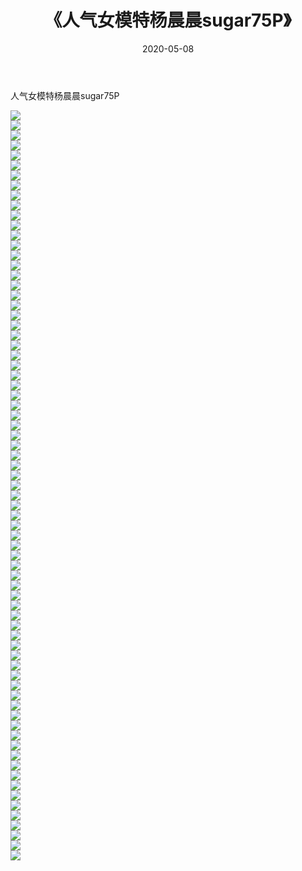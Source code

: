 ﻿---
layout: post
title:  《人气女模特杨晨晨sugar75P》
date:   2020-05-08
img: http://img.660000.xyz/Sharelink/性感/2020/人气女模特杨晨晨sugar75P/000.jpg
categories: [美女, 清纯, 唯美]
---

人气女模特杨晨晨sugar75P

  ![](http://img.660000.xyz/Sharelink/性感/2020/人气女模特杨晨晨sugar75P/001.jpg) <br> ![](http://img.660000.xyz/Sharelink/性感/2020/人气女模特杨晨晨sugar75P/002.jpg) <br> ![](http://img.660000.xyz/Sharelink/性感/2020/人气女模特杨晨晨sugar75P/003.jpg) <br> ![](http://img.660000.xyz/Sharelink/性感/2020/人气女模特杨晨晨sugar75P/004.jpg) <br> ![](http://img.660000.xyz/Sharelink/性感/2020/人气女模特杨晨晨sugar75P/005.jpg) <br> ![](http://img.660000.xyz/Sharelink/性感/2020/人气女模特杨晨晨sugar75P/006.jpg) <br> ![](http://img.660000.xyz/Sharelink/性感/2020/人气女模特杨晨晨sugar75P/007.jpg) <br> ![](http://img.660000.xyz/Sharelink/性感/2020/人气女模特杨晨晨sugar75P/008.jpg) <br> ![](http://img.660000.xyz/Sharelink/性感/2020/人气女模特杨晨晨sugar75P/009.jpg) <br> ![](http://img.660000.xyz/Sharelink/性感/2020/人气女模特杨晨晨sugar75P/010.jpg) <br> ![](http://img.660000.xyz/Sharelink/性感/2020/人气女模特杨晨晨sugar75P/011.jpg) <br> ![](http://img.660000.xyz/Sharelink/性感/2020/人气女模特杨晨晨sugar75P/012.jpg) <br> ![](http://img.660000.xyz/Sharelink/性感/2020/人气女模特杨晨晨sugar75P/013.jpg) <br> ![](http://img.660000.xyz/Sharelink/性感/2020/人气女模特杨晨晨sugar75P/014.jpg) <br> ![](http://img.660000.xyz/Sharelink/性感/2020/人气女模特杨晨晨sugar75P/015.jpg) <br> ![](http://img.660000.xyz/Sharelink/性感/2020/人气女模特杨晨晨sugar75P/016.jpg) <br> ![](http://img.660000.xyz/Sharelink/性感/2020/人气女模特杨晨晨sugar75P/017.jpg) <br> ![](http://img.660000.xyz/Sharelink/性感/2020/人气女模特杨晨晨sugar75P/018.jpg) <br> ![](http://img.660000.xyz/Sharelink/性感/2020/人气女模特杨晨晨sugar75P/019.jpg) <br> ![](http://img.660000.xyz/Sharelink/性感/2020/人气女模特杨晨晨sugar75P/020.jpg) <br> ![](http://img.660000.xyz/Sharelink/性感/2020/人气女模特杨晨晨sugar75P/021.jpg) <br> ![](http://img.660000.xyz/Sharelink/性感/2020/人气女模特杨晨晨sugar75P/022.jpg) <br> ![](http://img.660000.xyz/Sharelink/性感/2020/人气女模特杨晨晨sugar75P/023.jpg) <br> ![](http://img.660000.xyz/Sharelink/性感/2020/人气女模特杨晨晨sugar75P/024.jpg) <br> ![](http://img.660000.xyz/Sharelink/性感/2020/人气女模特杨晨晨sugar75P/025.jpg) <br> ![](http://img.660000.xyz/Sharelink/性感/2020/人气女模特杨晨晨sugar75P/026.jpg) <br> ![](http://img.660000.xyz/Sharelink/性感/2020/人气女模特杨晨晨sugar75P/027.jpg) <br> ![](http://img.660000.xyz/Sharelink/性感/2020/人气女模特杨晨晨sugar75P/028.jpg) <br> ![](http://img.660000.xyz/Sharelink/性感/2020/人气女模特杨晨晨sugar75P/029.jpg) <br> ![](http://img.660000.xyz/Sharelink/性感/2020/人气女模特杨晨晨sugar75P/030.jpg) <br> ![](http://img.660000.xyz/Sharelink/性感/2020/人气女模特杨晨晨sugar75P/031.jpg) <br> ![](http://img.660000.xyz/Sharelink/性感/2020/人气女模特杨晨晨sugar75P/032.jpg) <br> ![](http://img.660000.xyz/Sharelink/性感/2020/人气女模特杨晨晨sugar75P/033.jpg) <br> ![](http://img.660000.xyz/Sharelink/性感/2020/人气女模特杨晨晨sugar75P/034.jpg) <br> ![](http://img.660000.xyz/Sharelink/性感/2020/人气女模特杨晨晨sugar75P/035.jpg) <br> ![](http://img.660000.xyz/Sharelink/性感/2020/人气女模特杨晨晨sugar75P/036.jpg) <br> ![](http://img.660000.xyz/Sharelink/性感/2020/人气女模特杨晨晨sugar75P/037.jpg) <br> ![](http://img.660000.xyz/Sharelink/性感/2020/人气女模特杨晨晨sugar75P/038.jpg) <br> ![](http://img.660000.xyz/Sharelink/性感/2020/人气女模特杨晨晨sugar75P/039.jpg) <br> ![](http://img.660000.xyz/Sharelink/性感/2020/人气女模特杨晨晨sugar75P/040.jpg) <br> ![](http://img.660000.xyz/Sharelink/性感/2020/人气女模特杨晨晨sugar75P/041.jpg) <br> ![](http://img.660000.xyz/Sharelink/性感/2020/人气女模特杨晨晨sugar75P/042.jpg) <br> ![](http://img.660000.xyz/Sharelink/性感/2020/人气女模特杨晨晨sugar75P/043.jpg) <br> ![](http://img.660000.xyz/Sharelink/性感/2020/人气女模特杨晨晨sugar75P/044.jpg) <br> ![](http://img.660000.xyz/Sharelink/性感/2020/人气女模特杨晨晨sugar75P/045.jpg) <br> ![](http://img.660000.xyz/Sharelink/性感/2020/人气女模特杨晨晨sugar75P/046.jpg) <br> ![](http://img.660000.xyz/Sharelink/性感/2020/人气女模特杨晨晨sugar75P/047.jpg) <br> ![](http://img.660000.xyz/Sharelink/性感/2020/人气女模特杨晨晨sugar75P/048.jpg) <br> ![](http://img.660000.xyz/Sharelink/性感/2020/人气女模特杨晨晨sugar75P/049.jpg) <br> ![](http://img.660000.xyz/Sharelink/性感/2020/人气女模特杨晨晨sugar75P/050.jpg) <br> ![](http://img.660000.xyz/Sharelink/性感/2020/人气女模特杨晨晨sugar75P/051.jpg) <br> ![](http://img.660000.xyz/Sharelink/性感/2020/人气女模特杨晨晨sugar75P/052.jpg) <br> ![](http://img.660000.xyz/Sharelink/性感/2020/人气女模特杨晨晨sugar75P/053.jpg) <br> ![](http://img.660000.xyz/Sharelink/性感/2020/人气女模特杨晨晨sugar75P/054.jpg) <br> ![](http://img.660000.xyz/Sharelink/性感/2020/人气女模特杨晨晨sugar75P/055.jpg) <br> ![](http://img.660000.xyz/Sharelink/性感/2020/人气女模特杨晨晨sugar75P/056.jpg) <br> ![](http://img.660000.xyz/Sharelink/性感/2020/人气女模特杨晨晨sugar75P/057.jpg) <br> ![](http://img.660000.xyz/Sharelink/性感/2020/人气女模特杨晨晨sugar75P/058.jpg) <br> ![](http://img.660000.xyz/Sharelink/性感/2020/人气女模特杨晨晨sugar75P/059.jpg) <br> ![](http://img.660000.xyz/Sharelink/性感/2020/人气女模特杨晨晨sugar75P/060.jpg) <br> ![](http://img.660000.xyz/Sharelink/性感/2020/人气女模特杨晨晨sugar75P/061.jpg) <br> ![](http://img.660000.xyz/Sharelink/性感/2020/人气女模特杨晨晨sugar75P/062.jpg) <br> ![](http://img.660000.xyz/Sharelink/性感/2020/人气女模特杨晨晨sugar75P/063.jpg) <br> ![](http://img.660000.xyz/Sharelink/性感/2020/人气女模特杨晨晨sugar75P/064.jpg) <br> ![](http://img.660000.xyz/Sharelink/性感/2020/人气女模特杨晨晨sugar75P/065.jpg) <br> ![](http://img.660000.xyz/Sharelink/性感/2020/人气女模特杨晨晨sugar75P/066.jpg) <br> ![](http://img.660000.xyz/Sharelink/性感/2020/人气女模特杨晨晨sugar75P/067.jpg) <br> ![](http://img.660000.xyz/Sharelink/性感/2020/人气女模特杨晨晨sugar75P/068.jpg) <br> ![](http://img.660000.xyz/Sharelink/性感/2020/人气女模特杨晨晨sugar75P/069.jpg) <br> ![](http://img.660000.xyz/Sharelink/性感/2020/人气女模特杨晨晨sugar75P/070.jpg) <br> ![](http://img.660000.xyz/Sharelink/性感/2020/人气女模特杨晨晨sugar75P/071.jpg) <br> ![](http://img.660000.xyz/Sharelink/性感/2020/人气女模特杨晨晨sugar75P/072.jpg) <br> ![](http://img.660000.xyz/Sharelink/性感/2020/人气女模特杨晨晨sugar75P/073.jpg) <br> ![](http://img.660000.xyz/Sharelink/性感/2020/人气女模特杨晨晨sugar75P/074.jpg) <br> ![](http://img.660000.xyz/Sharelink/性感/2020/人气女模特杨晨晨sugar75P/075.jpg) <br>